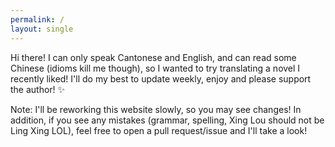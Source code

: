 ```yaml
---
permalink: /
layout: single
---
```


Hi there! I can only speak Cantonese and English, and can read some Chinese (idioms kill me though), so I wanted to try translating a novel I recently liked! I'll do my best to update weekly, enjoy and please support the author! ✨

Note: I'll be reworking this website slowly, so you may see changes! In addition, if you see any mistakes (grammar, spelling, Xing Lou should not be Ling Xing LOL), feel free to open a pull request/issue and I'll take a look!